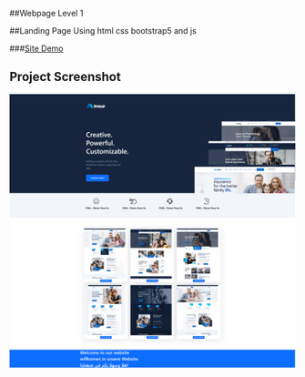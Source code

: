##Webpage Level 1

##Landing Page Using html css bootstrap5 and js

###[Site Demo](https://tahaalothman.github.io/webpage-1/)
## Project Screenshot
![](https://github.com/TahaAlothman/webpage-1/blob/main/screenshot.png)
